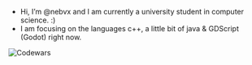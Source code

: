 - Hi, I’m @nebvx and I am currently a university student in computer science. :) 
- I am focusing on the languages c++, a little bit of java & GDScript (Godot) right now.

  
![Codewars](https://github.r2v.ch/codewars?user=nebuthefirst&stroke=blue)

<!---
nebvx/nebvx is a ✨ special ✨ repository because its `README.md` (this file) appears on your GitHub profile.
You can click the Preview link to take a look at your changes.
--->
